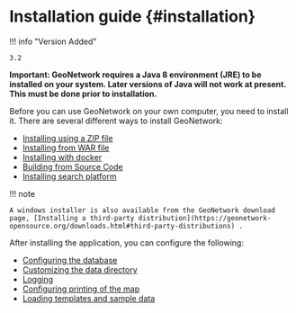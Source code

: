 # Installation guide {#installation}

!!! info "Version Added"

    3.2

**Important: GeoNetwork requires a Java 8 environment (JRE) to be installed on your system. Later versions of Java will not work at present. This must be done prior to installation.**

Before you can use GeoNetwork on your own computer, you need to install it. There are several different ways to install GeoNetwork:

-   [Installing using a ZIP file](installing-from-zip.md)
-   [Installing from WAR file](installing-from-war-file.md)
-   [Installing with docker](installing-with-docker.md)
-   [Building from Source Code](installing-from-source-code.md)
-   [Installing search platform](installing-index.md)

!!! note

    A windows installer is also available from the GeoNetwork download page, [Installing a third-party distribution](https://geonetwork-opensource.org/downloads.html#third-party-distributions) .


After installing the application, you can configure the following:

-   [Configuring the database](configuring-database.md)
-   [Customizing the data directory](customizing-data-directory.md)
-   [Logging](logging.md)
-   [Configuring printing of the map](map-print-setup.md)
-   [Loading templates and sample data](loading-samples.md)
